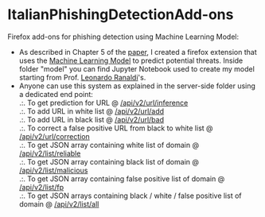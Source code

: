 # ItalianPhishingDetectionAdd-ons
Firefox add-ons for phishing detection using Machine Learning Model:
- As described in Chapter 5 of the <a href="https://ceur-ws.org/Vol-3260/paper13.pdf">paper</a>, I created a firefox extension that uses the <a href="https://github.com/LeonardRanaldi/ItalianPhishingDetection/blob/main/models/RNN%20word%2Bchar_emb.ipynb">Machine Learning Model</a> to predict potential threats. Inside folder "model" you can find Jupyter Notebook used to create my model starting from Prof. <a href="https://github.com/LeonardRanaldi/">Leonardo Ranaldi</a>'s.
- Anyone can use this system as explained in the server-side folder using a dedicated end point:</br>
.:. To get prediction for URL @ <a href="http://www.cm-innovationlab.it:5000/api/v2/url/inference">/api/v2/url/inference</a></br>
.:. To add URL in white list @ <a href="http://www.cm-innovationlab.it:5000/api/v2/url/add">/api/v2/url/add</a></br>
.:. To add URL in black list @ <a href="http://www.cm-innovationlab.it:5000/api/v2/url/bad">/api/v2/url/bad</a></br>
.:. To correct a false positive URL from black to white list @ <a href="http://www.cm-innovationlab.it:5000/api/v2/url/correction">/api/v2/url/correction</a></br>
.:. To get JSON array containing white list of domain @ <a href="http://www.cm-innovationlab.it:5000/api/v2/list/reliable">/api/v2/list/reliable</a></br>
.:. To get JSON array containing black list of domain @ <a href="http://www.cm-innovationlab.it:5000/api/v2/list/malicious">/api/v2/list/malicious</a></br>
.:. To get JSON array containing false positive list of domain @ <a href="http://www.cm-innovationlab.it:5000/api/v2/list/fp">/api/v2/list/fp</a></br>
.:. To get JSON arrays containing black / white / false positive list of domain @ <a href="http://www.cm-innovationlab.it:5000/api/v2/list/all">/api/v2/list/all</a>
